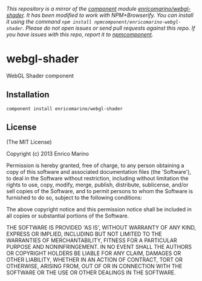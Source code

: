 *This repository is a mirror of the [component](http://component.io) module [enricomarino/webgl-shader](http://github.com/enricomarino/webgl-shader). It has been modified to work with NPM+Browserify. You can install it using the command `npm install npmcomponent/enricomarino-webgl-shader`. Please do not open issues or send pull requests against this repo. If you have issues with this repo, report it to [npmcomponent](https://github.com/airportyh/npmcomponent).*
# webgl-shader

WebGL Shader component

## Installation

    component install enricomarino/webgl-shader

## License

(The MIT License)

Copyright (c) 2013 Enrico Marino

Permission is hereby granted, free of charge, to any person obtaining
a copy of this software and associated documentation files (the
'Software'), to deal in the Software without restriction, including
without limitation the rights to use, copy, modify, merge, publish,
distribute, sublicense, and/or sell copies of the Software, and to
permit persons to whom the Software is furnished to do so, subject to
the following conditions:

The above copyright notice and this permission notice shall be
included in all copies or substantial portions of the Software.

THE SOFTWARE IS PROVIDED 'AS IS', WITHOUT WARRANTY OF ANY KIND,
EXPRESS OR IMPLIED, INCLUDING BUT NOT LIMITED TO THE WARRANTIES OF
MERCHANTABILITY, FITNESS FOR A PARTICULAR PURPOSE AND NONINFRINGEMENT.
IN NO EVENT SHALL THE AUTHORS OR COPYRIGHT HOLDERS BE LIABLE FOR ANY
CLAIM, DAMAGES OR OTHER LIABILITY, WHETHER IN AN ACTION OF CONTRACT,
TORT OR OTHERWISE, ARISING FROM, OUT OF OR IN CONNECTION WITH THE
SOFTWARE OR THE USE OR OTHER DEALINGS IN THE SOFTWARE.
